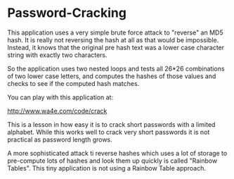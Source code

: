 # Password-Cracking

This application uses a very simple brute force attack to "reverse" an MD5 hash. It is really not reversing the hash at all as that would be impossible. Instead, it knows that the original pre hash text was a lower case character string with exactly two characters. 

So the application uses two nested loops and tests all 26*26 combinations of two lower case letters, and computes the hashes of those values and checks to see if the computed hash matches.

You can play with this application at:

http://www.wa4e.com/code/crack

This is a lesson in how easy it is to crack short passwords with a limited alphabet. While this works well to crack very short passwords it is not practical as password length grows.

A more sophisticated attack ti reverse hashes which uses a lot of storage to pre-compute lots of hashes and look them up quickly is called "Rainbow Tables". This tiny application is not using a Rainbow Table approach.
